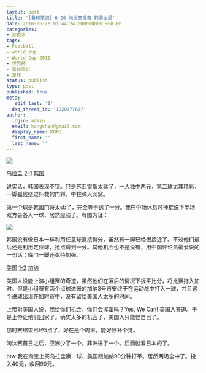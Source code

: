 ```yaml
---
layout: post
title: '[看球笔记] 6-26 淘汰赛揭幕 韩美出局'
date: 2010-06-28 01:44:24.000000000 +08:00
categories:
- 非技术
tags:
- Football
- world cup
- World Cup 2010
- 世界杯
- 看球笔记
- 足球
status: publish
type: post
published: true
meta:
  _edit_last: '1'
  dsq_thread_id: '1820777677'
author:
  login: admin
  email: kongchen@gmail.com
  display_name: KONG
  first_name: ''
  last_name: ''
---
```

![](assets/6A5NLM3939FQ00051.jpg)

[乌拉圭][0] [2-1][1] [韩国][2]

说实话，韩国表现不错。只是苏亚雷斯太猛了，一人独中两元，第二球尤其精彩，一脚弧线绕过扑救的门将，中柱弹入网窝。

第一个球是韩国门将太sb了，完全等于送了一分。我在中场休息时神棍说下半场双方会各入一球，居然应验了。有图为证：

![](assets/yy-282x300.jpg)

韩国没有像日本一样利用任意球直接得分，虽然有一脚已经很接近了。不过他们最后还是利用定位球，抢点得到一分。其他机会也不是没有，用中国评论员最爱说的一句话：临门一脚还亟待加强。

[美国][3] [1-2][4] [加纳][5]

美国人没能上演小组赛的奇迹，虽然他们在落后的情况下扳平比分，将比赛拖入加时。但是小组赛有两个点球进账的加纳3号吉安终于在运动战中打入一球，并且这个进球出现在加时赛中，没有留给美国人太多的时间。

上帝对美国人说，我给你们机会，你们会挥霍吗？Yes, We Can!  美国人答道。于是上帝让他们回家了。确实太多的机会了，美国人只能怪自己了。

加时赛结束已经5点了，好在是个周末，能好好补个觉。

淘汰赛首日之后，亚洲少了一个，非洲进了一个。后面就看日本的了。

btw:我在淘宝上买乌拉圭赢一球、美国跟加纳90分钟打平。居然两场全中了。投入40元，收回90元。

[0]: http://goal.2010worldcup.163.com/team/837.html
[1]: http://goal.2010worldcup.163.com/match/stat/318289.html
[2]: http://goal.2010worldcup.163.com/team/1041.html
[3]: http://goal.2010worldcup.163.com/team/596.html
[4]: http://goal.2010worldcup.163.com/match/stat/318290.html
[5]: http://goal.2010worldcup.163.com/team/1219.html